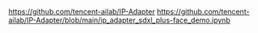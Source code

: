 https://github.com/tencent-ailab/IP-Adapter
https://github.com/tencent-ailab/IP-Adapter/blob/main/ip_adapter_sdxl_plus-face_demo.ipynb